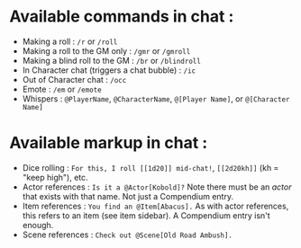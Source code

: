 # Available commands in chat : 
* Making a roll : `/r` or `/roll`
* Making a roll to the GM only : `/gmr` or `/gmroll`
* Making a blind roll to the GM : `/br` or `/blindroll`
* In Character chat (triggers a chat bubble) : `/ic`
* Out of Character chat : `/occ`
* Emote : `/em` or `/emote`
* Whispers : `@PlayerName`, `@CharacterName`, `@[Player Name]`, or `@[Character Name]`

# Available markup in chat :
* Dice rolling : `For this, I roll [[1d20]] mid-chat!`, `[[2d20kh]]` (kh = "keep high"), etc.
* Actor references : `Is it a @Actor[Kobold]?`
  Note there must be an _actor_ that exists with that name.  Not just a Compendium entry.
* Item references : `You find an @Item[Abacus].`
  As with actor references, this refers to an item (see item sidebar).  A Compendium entry isn't enough.
* Scene references : `Check out @Scene[Old Road Ambush].`
